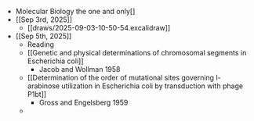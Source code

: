 - Molecular Biology the one and only[]
- [[Sep 3rd, 2025]]
	- [[draws/2025-09-03-10-50-54.excalidraw]]
- [[Sep 5th, 2025]]
	- Reading
	- [[Genetic and physical determinations of chromosomal segments in Escherichia coli]]
		- Jacob and Wollman 1958
	- [[Determination of the order of mutational sites governing l-arabinose utilization in Escherichia coli by transduction with phage P1bt]]
		- Gross and Engelsberg 1959
	-